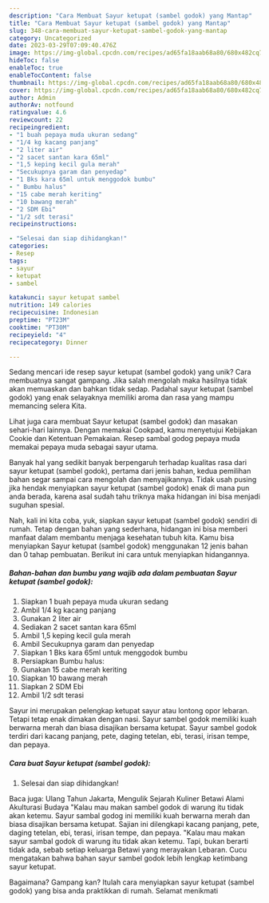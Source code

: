 ```yaml
---
description: "Cara Membuat Sayur ketupat (sambel godok) yang Mantap"
title: "Cara Membuat Sayur ketupat (sambel godok) yang Mantap"
slug: 348-cara-membuat-sayur-ketupat-sambel-godok-yang-mantap
category: Uncategorized
date: 2023-03-29T07:09:40.476Z
image: https://img-global.cpcdn.com/recipes/ad65fa18aab68a80/680x482cq70/sayur-ketupat-sambel-godok-foto-resep-utama.jpg
hideToc: false
enableToc: true
enableTocContent: false
thumbnail: https://img-global.cpcdn.com/recipes/ad65fa18aab68a80/680x482cq70/sayur-ketupat-sambel-godok-foto-resep-utama.jpg
cover: https://img-global.cpcdn.com/recipes/ad65fa18aab68a80/680x482cq70/sayur-ketupat-sambel-godok-foto-resep-utama.jpg
author: Admin
authorAv: notfound
ratingvalue: 4.6
reviewcount: 22
recipeingredient:
- "1 buah pepaya muda ukuran sedang"
- "1/4 kg kacang panjang"
- "2 liter air"
- "2 sacet santan kara 65ml"
- "1,5 keping kecil gula merah"
- "Secukupnya garam dan penyedap"
- "1 Bks kara 65ml untuk menggodok bumbu"
- " Bumbu halus"
- "15 cabe merah keriting"
- "10 bawang merah"
- "2 SDM Ebi"
- "1/2 sdt terasi"
recipeinstructions:

- "Selesai dan siap dihidangkan!"
categories:
- Resep
tags:
- sayur
- ketupat
- sambel

katakunci: sayur ketupat sambel 
nutrition: 149 calories
recipecuisine: Indonesian
preptime: "PT23M"
cooktime: "PT30M"
recipeyield: "4"
recipecategory: Dinner

---
```





Sedang mencari ide resep sayur ketupat (sambel godok) yang unik? Cara membuatnya sangat gampang. Jika salah mengolah maka hasilnya tidak akan memuaskan dan bahkan tidak sedap. Padahal sayur ketupat (sambel godok) yang enak selayaknya memiliki aroma dan rasa yang mampu memancing selera Kita.





Lihat juga cara membuat Sayur ketupat (sambel godok) dan masakan sehari-hari lainnya. Dengan memakai Cookpad, kamu menyetujui Kebijakan Cookie dan Ketentuan Pemakaian. Resep sambal godog pepaya muda memakai pepaya muda sebagai sayur utama.

Banyak hal yang sedikit banyak berpengaruh terhadap kualitas rasa dari sayur ketupat (sambel godok), pertama dari jenis bahan, kedua pemilihan bahan segar sampai cara mengolah dan menyajikannya. Tidak usah pusing jika hendak menyiapkan sayur ketupat (sambel godok) enak di mana pun anda berada, karena asal sudah tahu triknya maka hidangan ini bisa menjadi suguhan spesial.






Nah, kali ini kita coba, yuk, siapkan sayur ketupat (sambel godok) sendiri di rumah. Tetap dengan bahan yang sederhana, hidangan ini bisa memberi manfaat dalam membantu menjaga kesehatan tubuh kita. Kamu bisa menyiapkan Sayur ketupat (sambel godok) menggunakan 12 jenis bahan dan 0 tahap pembuatan. Berikut ini cara untuk menyiapkan hidangannya.

<!--inarticleads1-->

##### Bahan-bahan dan bumbu yang wajib ada dalam pembuatan Sayur ketupat (sambel godok):

1. Siapkan 1 buah pepaya muda ukuran sedang
1. Ambil 1/4 kg kacang panjang
1. Gunakan 2 liter air
1. Sediakan 2 sacet santan kara 65ml
1. Ambil 1,5 keping kecil gula merah
1. Ambil Secukupnya garam dan penyedap
1. Siapkan 1 Bks kara 65ml untuk menggodok bumbu
1. Persiapkan  Bumbu halus:
1. Gunakan 15 cabe merah keriting
1. Siapkan 10 bawang merah
1. Siapkan 2 SDM Ebi
1. Ambil 1/2 sdt terasi


Sayur ini merupakan pelengkap ketupat sayur atau lontong opor lebaran. Tetapi tetap enak dimakan dengan nasi. Sayur sambel godok memiliki kuah berwarna merah dan biasa disajikan bersama ketupat. Sayur sambel godok terdiri dari kacang panjang, pete, daging tetelan, ebi, terasi, irisan tempe, dan pepaya. 

<!--inarticleads2-->

##### Cara buat Sayur ketupat (sambel godok):


1. Selesai dan siap dihidangkan!

Baca juga: Ulang Tahun Jakarta, Mengulik Sejarah Kuliner Betawi Alami Akulturasi Budaya &#34;Kalau mau makan sambel godok di warung itu tidak akan ketemu. Sayur sambal godog ini memiliki kuah berwarna merah dan biasa disajikan bersama ketupat. Sajian ini dilengkapi kacang panjang, pete, daging tetelan, ebi, terasi, irisan tempe, dan pepaya. &#34;Kalau mau makan sayur sambal godok di warung itu tidak akan ketemu. Tapi, bukan berarti tidak ada, sebab setiap keluarga Betawi yang merayakan Lebaran. Cucu mengatakan bahwa bahan sayur sambel godok lebih lengkap ketimbang sayur ketupat. 

Bagaimana? Gampang kan? Itulah cara menyiapkan sayur ketupat (sambel godok) yang bisa anda praktikkan di rumah. Selamat menikmati
